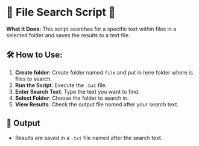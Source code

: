 # 📂 File Search Script 📜

**What It Does:**
This script searches for a specific text within files in a selected folder and saves the results to a text file.

## 🛠️ How to Use:

1. **Create folder**: Create folder named `file` and put in here folder where is files to search.
2. **Run the Script**: Execute the `.bat` file.
3. **Enter Search Text**: Type the text you want to find.
4. **Select Folder**: Choose the folder to search in.
5. **View Results**: Check the output file named after your search text.

## 📁 Output

- Results are saved in a `.txt` file named after the search text.
